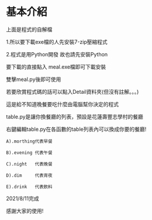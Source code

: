 # 基本介紹

上面是程式的自解檔

1.所以要下載exe檔的人先安裝7-zip壓縮程式

2.程式是用Python開發 故也請先安裝Python

要下載的直接點入 meal.exe檔即可下載安裝

雙擊meal.py後即可使用

若要欣賞程式碼的話可以點入Detail資料夾(但沒有註解。。。)

這是給不知道晚餐要吃什麼由電腦幫你決定的程式

table.py是讓你換餐廳的列表，預設是花蓮壽豐志學村的餐廳

右鍵編輯table.py在各函數的table列表內可以換成你要的餐廳!

    A).morthing代表早餐
  
    B).evening 代表午餐
  
    C).night   代表晚餐
  
    D).dim     代表宵夜
  
    E).drink   代表飲料

2021/8/11完成

感謝大家的使用!
